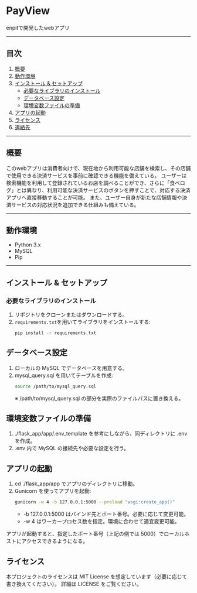 # PayView

enpitで開発したwebアプリ

---

## 目次

1. [概要](#概要)  
2. [動作環境](#動作環境)  
3. [インストール & セットアップ](#インストール--セットアップ)  
   - [必要なライブラリのインストール](#必要なライブラリのインストール)  
   - [データベース設定](#データベース設定)  
   - [環境変数ファイルの準備](#環境変数ファイルの準備)  
4. [アプリの起動](#アプリの起動)  
5. [ライセンス](#ライセンス)  
6. [連絡先](#連絡先)  

---

## 概要

このwebアプリは消費者向けで、現在地から利用可能な店舗を検索し、その店舗で使用できる決済サービスを事前に確認できる機能を備えている。 ユーザーは検索機能を利用して登録されているお店を調べることができ、さらに「食べログ」とは異なり、利用可能な決済サービスのボタンを押すことで、対応する決済アプリへ直接移動することが可能。 また、ユーザー自身が新たな店舗情報や決済サービスの対応状況を追加できる仕組みも備えている。

---

## 動作環境

- Python 3.x
- MySQL
- Pip

---

## インストール & セットアップ

### 必要なライブラリのインストール
1. リポジトリをクローンまたはダウンロードする。
2. `requirements.txt`を用いてライブラリをインストールする:
   ```bash
   pip install -r requirements.txt
   ```

## データベース設定
1. ローカルの MySQL でデータベースを用意する。
2. mysql_query.sql を用いてテーブルを作成:
   ```bash
   source /path/to/mysql_query.sql
   ```
   ※ /path/to/mysql_query.sql の部分を実際のファイルパスに置き換える。

## 環境変数ファイルの準備
1. ./flask_app/app/.env_template を参考にしながら、同ディレクトリに .env を作成。
3. .env 内で MySQL の接続先や必要な設定を行う。

## アプリの起動
1. cd ./flask_app/app でアプリのディレクトリに移動。
2. Gunicorn を使ってアプリを起動:
   ```bash
   gunicorn -w 4 -b 127.0.0.1:5000 --preload "wsgi:create_app()"
   ```
   * -b 127.0.0.1:5000 はバインド先とポート番号。必要に応じて変更可能。
   * -w 4 はワーカープロセス数を指定。環境に合わせて適宜変更可能。

アプリが起動すると、指定したポート番号（上記の例では 5000）でローカルホストにアクセスできるようになる。

## ライセンス
本プロジェクトのライセンスは MIT License を想定しています（必要に応じて書き換えてください）。
詳細は LICENSE をご覧ください。
